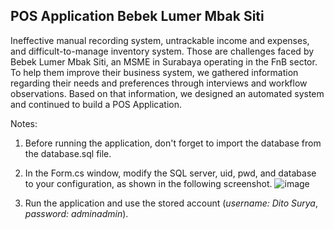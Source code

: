 ## POS Application Bebek Lumer Mbak Siti

Ineffective manual recording system, untrackable income and expenses, and difficult-to-manage inventory system. Those are challenges faced by Bebek Lumer Mbak Siti, an MSME in Surabaya operating in the FnB sector. To help them improve their business system, we gathered information regarding their needs and preferences through interviews and workflow observations. Based on that information, we designed an automated system and continued to build a POS Application. 

Notes: 
1. Before running the application, don't forget to import the database from the database.sql file.
2. In the Form.cs window, modify the SQL server, uid, pwd, and database to your configuration, as shown in the following screenshot.
   ![image](https://github.com/keziaelice/POS-Application-Bebek-Lumer-Mbak-Siti/assets/127367044/789495ee-770a-4653-8dd1-f6771268119a)

4. Run the application and use the stored account (_username: Dito Surya_, _password: adminadmin_). 
